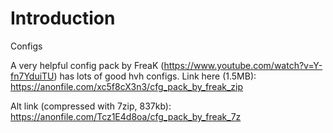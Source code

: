 # Introduction

Configs

A very helpful config pack by FreaK (https://www.youtube.com/watch?v=Y-fn7YduiTU) has lots of good hvh configs. Link here (1.5MB): https://anonfile.com/xc5f8cX3n3/cfg_pack_by_freak_zip

Alt link (compressed with 7zip, 837kb): https://anonfile.com/Tcz1E4d8oa/cfg_pack_by_freak_7z
